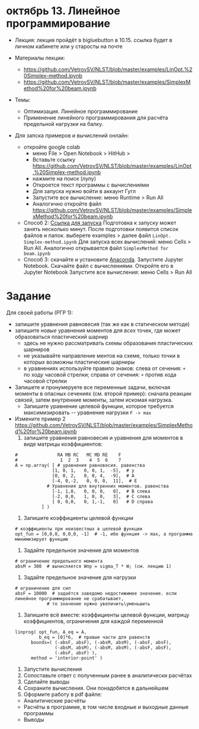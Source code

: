 # октябрь 13. Линейное программирование
- Лекция: лекция пройдёт в bigluebutton в 10.15. ссылка будет в личном кабинете или у старосты на почте
- Материалы лекции:
  - https://github.com/VetrovSV/NLST/blob/master/examples/LinOpt.%20Simplex-method.ipynb
  - https://github.com/VetrovSV/NLST/blob/master/examples/SimplexMethod%20for%20beam.ipynb
- Темы:
  - Оптимизация. Линейное программирование
  - Применение линейного программирования для расчёта предельной нагрузки на балку.
  
- Для запска примеров и вычислений онлайн:
  - откройте google colab
       - меню File > Open Notebook > HitHub >
       - Вставьте ссылку https://github.com/VetrovSV/NLST/blob/master/examples/LinOpt.%20Simplex-method.ipynb
       - нажмите на поиск (лупу)
       - Откроется текст программы с вычислениями
       - Для запуска нужно войти в аккаунт Гугл
       - Запустите все вычисление: меню Runtime > Run All
       - Аналогично откройте файл https://github.com/VetrovSV/NLST/blob/master/examples/SimplexMethod%20for%20beam.ipynb
   - Способ 2: [Ссылка для запуска](https://mybinder.org/v2/gh/VetrovSV/NLST/master) Подготовка к запуску может занять несколько минут. После подготовки появится список файлов и папок. 
   выберете examples > далее файл ```LinOpt. Simplex-method.ipynb``` Для запуска всех вычислений: меню Cells > Run All.
   Аналогично открывается файл ```SimplexMethod for beam.ipynb```
   - Способ 3:
        скачайте и установите [Anaconda](https://www.anaconda.com/products/individual). Запустите Jupyter Notebook. Скачайте файл с вычислениями. Откройте его в Jupyter Notebook
        Запустите все вычисления: меню Cells > Run All

# Задание
Для своей работы (РГР 1):
- запишите уравнения равновесия (так же как в статическом методе)
- запишите *новые* уравнения моментов для *всех* точек, где может образоваться пластический шарнир
    - здесь не нужно рассматривать схемы образования пластических шарниров
    - не указывайте направление ментов на схеме, только точки в которых возможны пластические шарниры
    - в уравнениях используйте правило знаков: слева от сечения: ```+``` по ходу часовой стрелки; справа от сечения: ```+``` против хода часовой стрелки
- Запишете и пронумеруете все переменные задачи, включая моменты в опасных сечениях (см. второй пример): сначала реакции связей, затем внутренние моменты, затем искомая нагрузка.
  - Запишите уравнение целевой функции, которое требуется максимизировать -- уравнение нагрузки 
  ```F -> max```
- Измените пример 2 https://github.com/VetrovSV/NLST/blob/master/examples/SimplexMethod%20for%20beam.ipynb
  1. запишите уравнения равновесия и уравнения для моментов в виде матрицы коэффициентов:
    ``` Например
    #               RA MB RC   MC MD RE    F
    #                1  2  3    4  5  6    7
    A = np.array( [ # уравнения равновесия. равенства
                  [1, 0, 1,   0, 0, 1,  -5],  # y
                  [0, 0, 2,   0, 0, 4,  -9],  # A
                  [-4, 0,-2,   0, 0, 0,  11],  # E
                # Уравнения для внутренних моментов. равенства
                  [-1, 1,0,   0, 0, 0,   0],  # B слева
                  [-2, 0,0,   1, 0, 0,   3],  # C слева
                  [ 0, 0,0,   0, 1,-1,   0]   # D справа
              ] ) 
    ```
  1. Запишите коэффициенты целевой функции  
   ``` Например
  # коэффициенты при неизвестных в целевой функции
  opt_fun = [0,0,0, 0,0,0, -1]  # -1, ибо функция -> max, а программа минимизирует функцию
  ```
  1. Задайте предельное значение для моментов
  ```Например
  # ограничение предельного момента
  absM = 300  # вычисляется Wпр = sigma_Т * W; (см. лекцию 1)
  ```
  1. Задайте предельное значение для нагрузки
  ``` Например
  # ограничение для сил
  absF = 10000  # задаётся заведомо недостижимое значение. если линейное программирование не срабатывает, 
              # то значение нужно увеличить\уменьшить
  ```
  1. Запишите всё вместе: коэффициенты целевой функции, матрицу коэффициентов, ограничения для каждой переменной
  ``` Например
  linprog( opt_fun, A_eq = A, 
           b_eq = [0]*6,  # правые части для равенств 
        bounds=( (-absF, absF), (-absM, absM), (-absF, absF),
                 (-absM, absM), (-absM, absM), (-absF, absF),
                 (-absF, absF) ),
        method = 'interior-point' )
  ```
  1. Запустите вычисления
  1. Сопоставьте ответ с полученным ранее в аналитически расчётах
  1. Сделайте выводы
  1. Сохраните вычисления. Они понадобятся в дальнейшем
  1. Оформите работу в pdf файле:
    - Аналитические расчёты 
    - Расчёты в программе, в том числе входные и выходные данные программы
    - Выводы
  
